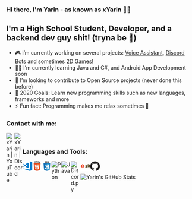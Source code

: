 ### Hi there, I'm Yarin - as known as xYarin 👋😊

## I'm a High School Student, Developer, and a backend dev guy shit! (tryna be 🤡)
- 🎮 I’m currently working on several projects: [Voice Assistant][VoiceRepo], [Discord Bots][DiscordBot] and sometimes [2D Games][pygameProject]!
- 👨‍🎓 I’m currently learning Java and C#, and Android App Development soon
- 👯 I’m looking to contribute to Open Source projects (never done this before)
- 🥅 2020 Goals: Learn new programming skills such as new languages, frameworks and more
- ⚡ Fun fact: Programming makes me relax sometimes 🤣

### Contact with me:

[<img align="left" alt="xYarin | YouTube" width="22px" src="https://cdn.jsdelivr.net/npm/simple-icons@v3/icons/youtube.svg" />][youtube]
[<img align="left" alt="xYarin | Discord" width="22px" src="https://cdn.jsdelivr.net/npm/simple-icons@3.4.1/icons/discord.svg" />][discord]


<br />

### Languages and Tools:

<img align="left" alt="Visual Studio Code" width="26px" src="https://raw.githubusercontent.com/github/explore/80688e429a7d4ef2fca1e82350fe8e3517d3494d/topics/visual-studio-code/visual-studio-code.png" />
<img align="left" alt="HTML5" width="26px" src="https://raw.githubusercontent.com/github/explore/80688e429a7d4ef2fca1e82350fe8e3517d3494d/topics/html/html.png" />
<img align="left" alt="CSS3" width="26px" src="https://raw.githubusercontent.com/github/explore/80688e429a7d4ef2fca1e82350fe8e3517d3494d/topics/css/css.png" />
<img align="left" alt="Python" width="26px" src="https://raw.githubusercontent.com/rhoit/mode-icons/dump/icons/python.png" />
<img align="left" alt="Java" width="26px" src="https://sdtimes.com/wp-content/uploads/2019/03/jW4dnFtA_400x400.jpg" />
<img align="left" alt="Discord.py" width="26px" src="https://i.imgur.com/RPrw70n_d.webp?maxwidth=728&fidelity=grand" />
<img align="left" alt="Git" width="26px" src="https://raw.githubusercontent.com/github/explore/80688e429a7d4ef2fca1e82350fe8e3517d3494d/topics/git/git.png" />
<img align="left" alt="GitHub" width="26px" src="https://raw.githubusercontent.com/github/explore/78df643247d429f6cc873026c0622819ad797942/topics/github/github.png" />


<br />
<br />





<img align="left" alt="Yarin's GitHub Stats" src="https://github-readme-stats.vercel.app/api?username=xYarin&show_icons=true&hide_border=true&count_private=true&hide=stars&theme=dark" />

[discord]: https://discordapp.com/users/213949213409673216
[pygameProject]: https://github.com/YD-Coding/HarryFlying
[DiscordBot]: https://github.com/xYarin/AntiRaid-bot
[VoiceRepo]: https://github.com/YD-Coding/voice-assistant
[youtube]: https://www.youtube.com/channel/UC8KABZymK8lm-txrzCamIfg

